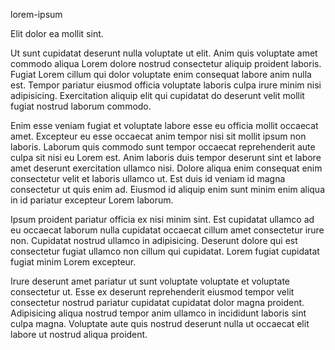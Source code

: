 lorem-ipsum

Elit dolor ea mollit sint.

Ut sunt cupidatat deserunt nulla voluptate ut elit. Anim quis voluptate amet commodo aliqua Lorem dolore nostrud consectetur aliquip proident laboris. Fugiat Lorem cillum qui dolor voluptate enim consequat labore anim nulla est. Tempor pariatur eiusmod officia voluptate laboris culpa irure minim nisi adipisicing. Exercitation aliquip elit qui cupidatat do deserunt velit mollit fugiat nostrud laborum commodo.

Enim esse veniam fugiat et voluptate labore esse eu officia mollit occaecat amet. Excepteur eu esse occaecat anim tempor nisi sit mollit ipsum non laboris. Laborum quis commodo sunt tempor occaecat reprehenderit aute culpa sit nisi eu Lorem est. Anim laboris duis tempor deserunt sint et labore amet deserunt exercitation ullamco nisi. Dolore aliqua enim consequat enim consectetur velit et laboris ullamco ut. Est duis id veniam id magna consectetur ut quis enim ad. Eiusmod id aliquip enim sunt minim enim aliqua in id pariatur excepteur Lorem laborum.

Ipsum proident pariatur officia ex nisi minim sint. Est cupidatat ullamco ad eu occaecat laborum nulla cupidatat occaecat cillum amet consectetur irure non. Cupidatat nostrud ullamco in adipisicing. Deserunt dolore qui est consectetur fugiat ullamco non cillum qui cupidatat. Lorem fugiat cupidatat fugiat minim Lorem excepteur.

Irure deserunt amet pariatur ut sunt voluptate voluptate et voluptate consectetur ut. Esse ex deserunt reprehenderit eiusmod tempor velit consectetur nostrud pariatur cupidatat cupidatat dolor magna proident. Adipisicing aliqua nostrud tempor anim ullamco in incididunt laboris sint culpa magna. Voluptate aute quis nostrud deserunt nulla ut occaecat elit labore ut nostrud aliqua proident.
